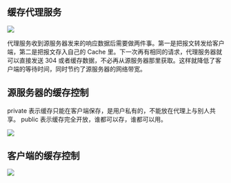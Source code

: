 ## 缓存代理服务
![](/images/1653487852572-205a029b-912e-4a9f-a71e-609fc16c1a9d.png)

代理服务收到源服务器发来的响应数据后需要做两件事。第一是把报文转发给客户端，第二是把报文存入自己的 Cache 里。下一次再有相同的请求，代理服务器就可以直接发送 304 或者缓存数据，不必再从源服务器那里获取。这样就降低了客户端的等待时间，同时节约了源服务器的网络带宽。

## 源服务器的缓存控制
private 表示缓存只能在客户端保存，是用户私有的，不能放在代理上与别人共享。 public 表示缓存完全开放，谁都可以存，谁都可以用。

![](/images/1653488103786-aceebe21-4bcc-4101-ba70-7ad52e5572fa.png)

## 客户端的缓存控制
![](/images/1653488158322-83a1b9e0-49b0-4a0d-91c4-79fd8b3424c3.png)

